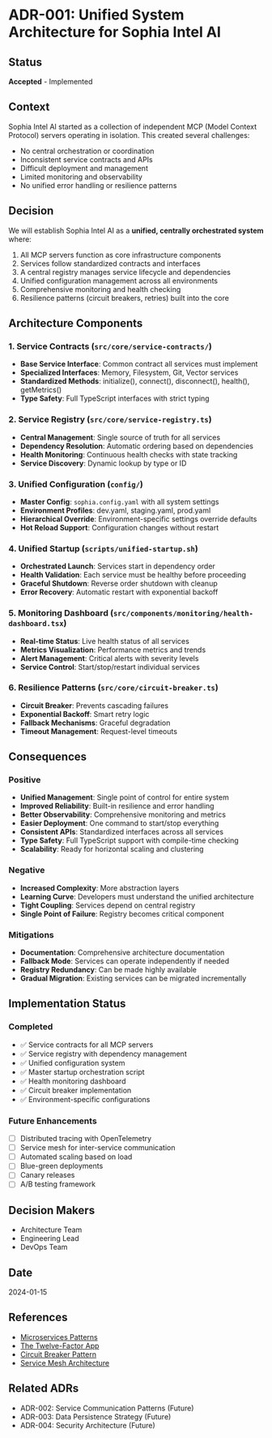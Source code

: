 # ADR-001: Unified System Architecture for Sophia Intel AI

## Status
**Accepted** - Implemented

## Context
Sophia Intel AI started as a collection of independent MCP (Model Context Protocol) servers operating in isolation. This created several challenges:
- No central orchestration or coordination
- Inconsistent service contracts and APIs
- Difficult deployment and management
- Limited monitoring and observability
- No unified error handling or resilience patterns

## Decision
We will establish Sophia Intel AI as a **unified, centrally orchestrated system** where:
1. All MCP servers function as core infrastructure components
2. Services follow standardized contracts and interfaces
3. A central registry manages service lifecycle and dependencies
4. Unified configuration management across all environments
5. Comprehensive monitoring and health checking
6. Resilience patterns (circuit breakers, retries) built into the core

## Architecture Components

### 1. Service Contracts (`src/core/service-contracts/`)
- **Base Service Interface**: Common contract all services must implement
- **Specialized Interfaces**: Memory, Filesystem, Git, Vector services
- **Standardized Methods**: initialize(), connect(), disconnect(), health(), getMetrics()
- **Type Safety**: Full TypeScript interfaces with strict typing

### 2. Service Registry (`src/core/service-registry.ts`)
- **Central Management**: Single source of truth for all services
- **Dependency Resolution**: Automatic ordering based on dependencies
- **Health Monitoring**: Continuous health checks with state tracking
- **Service Discovery**: Dynamic lookup by type or ID

### 3. Unified Configuration (`config/`)
- **Master Config**: `sophia.config.yaml` with all system settings
- **Environment Profiles**: dev.yaml, staging.yaml, prod.yaml
- **Hierarchical Override**: Environment-specific settings override defaults
- **Hot Reload Support**: Configuration changes without restart

### 4. Unified Startup (`scripts/unified-startup.sh`)
- **Orchestrated Launch**: Services start in dependency order
- **Health Validation**: Each service must be healthy before proceeding
- **Graceful Shutdown**: Reverse order shutdown with cleanup
- **Error Recovery**: Automatic restart with exponential backoff

### 5. Monitoring Dashboard (`src/components/monitoring/health-dashboard.tsx`)
- **Real-time Status**: Live health status of all services
- **Metrics Visualization**: Performance metrics and trends
- **Alert Management**: Critical alerts with severity levels
- **Service Control**: Start/stop/restart individual services

### 6. Resilience Patterns (`src/core/circuit-breaker.ts`)
- **Circuit Breaker**: Prevents cascading failures
- **Exponential Backoff**: Smart retry logic
- **Fallback Mechanisms**: Graceful degradation
- **Timeout Management**: Request-level timeouts

## Consequences

### Positive
- **Unified Management**: Single point of control for entire system
- **Improved Reliability**: Built-in resilience and error handling
- **Better Observability**: Comprehensive monitoring and metrics
- **Easier Deployment**: One command to start/stop everything
- **Consistent APIs**: Standardized interfaces across all services
- **Type Safety**: Full TypeScript support with compile-time checking
- **Scalability**: Ready for horizontal scaling and clustering

### Negative
- **Increased Complexity**: More abstraction layers
- **Learning Curve**: Developers must understand the unified architecture
- **Tight Coupling**: Services depend on central registry
- **Single Point of Failure**: Registry becomes critical component

### Mitigations
- **Documentation**: Comprehensive architecture documentation
- **Fallback Mode**: Services can operate independently if needed
- **Registry Redundancy**: Can be made highly available
- **Gradual Migration**: Existing services can be migrated incrementally

## Implementation Status

### Completed
- ✅ Service contracts for all MCP servers
- ✅ Service registry with dependency management
- ✅ Unified configuration system
- ✅ Master startup orchestration script
- ✅ Health monitoring dashboard
- ✅ Circuit breaker implementation
- ✅ Environment-specific configurations

### Future Enhancements
- [ ] Distributed tracing with OpenTelemetry
- [ ] Service mesh for inter-service communication
- [ ] Automated scaling based on load
- [ ] Blue-green deployments
- [ ] Canary releases
- [ ] A/B testing framework

## Decision Makers
- Architecture Team
- Engineering Lead
- DevOps Team

## Date
2024-01-15

## References
- [Microservices Patterns](https://microservices.io/patterns/)
- [The Twelve-Factor App](https://12factor.net/)
- [Circuit Breaker Pattern](https://martinfowler.com/bliki/CircuitBreaker.html)
- [Service Mesh Architecture](https://www.nginx.com/blog/what-is-a-service-mesh/)

## Related ADRs
- ADR-002: Service Communication Patterns (Future)
- ADR-003: Data Persistence Strategy (Future)
- ADR-004: Security Architecture (Future)